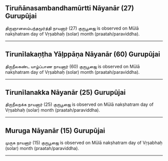 ## Tiruñānasambandhamūrtti Nāyanār (27) Gurupūjai
திருஞானஸம்பந்தமூர்த்தி நாயனார் (27) குருபூஜை is observed on Mūlā nakṣhatram day of Vṛṣabhaḥ (solar) month (praatah/paraviddha).



---
## Tirunīlakaṇṭha Yāḷppāṇa Nāyanār (60) Gurupūjai
திருநீலகண்ட யாழ்ப்பாண நாயனார் (60) குருபூஜை is observed on Mūlā nakṣhatram day of Vṛṣabhaḥ (solar) month (praatah/paraviddha).



---
## Tirunīlanakka Nāyanār (25) Gurupūjai
திருநீலநக்க நாயனார் (25) குருபூஜை is observed on Mūlā nakṣhatram day of Vṛṣabhaḥ (solar) month (praatah/paraviddha).



---
## Muruga Nāyanār (15) Gurupūjai
முருக நாயனார் (15) குருபூஜை is observed on Mūlā nakṣhatram day of Vṛṣabhaḥ (solar) month (praatah/paraviddha).



---
